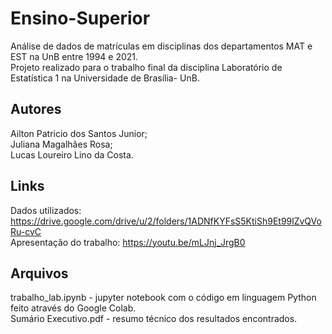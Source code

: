# Ensino-Superior
Análise de dados de matrículas em disciplinas dos departamentos MAT e EST na UnB entre 1994 e 2021.   
Projeto realizado para o trabalho final da disciplina Laboratório de Estatística 1 na Universidade de Brasília- UnB.

## Autores
Ailton Patricio dos Santos Junior;  
Juliana Magalhães Rosa;  
Lucas Loureiro Lino da Costa.

## Links
Dados utilizados: https://drive.google.com/drive/u/2/folders/1ADNfKYFsS5KtiSh9Et99lZvQVoRu-cvC  
Apresentação do trabalho: https://youtu.be/mLJnj_JrgB0

## Arquivos
trabalho_lab.ipynb - jupyter notebook com o código em linguagem Python feito através do Google Colab.  
Sumário Executivo.pdf - resumo técnico dos resultados encontrados.
